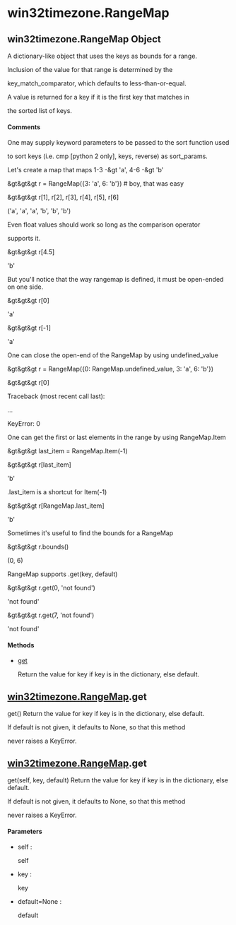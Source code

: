 # win32timezone.RangeMap


## win32timezone\.RangeMap Object

A dictionary-like object that uses the keys as bounds for a range\. 

Inclusion of the value for that range is determined by the 

key\_match\_comparator, which defaults to less-than-or-equal\. 

A value is returned for a key if it is the first key that matches in 

the sorted list of keys\.

#### Comments

One may supply keyword parameters to be passed to the sort function used 

to sort keys \(i\.e\. cmp \[python 2 only\], keys, reverse\) as sort\_params\.

Let's create a map that maps 1-3 -&gt 'a', 4-6 -&gt 'b'

&gt&gt&gt r = RangeMap\(\{3: 'a', 6: 'b'\}\)  \# boy, that was easy

&gt&gt&gt r\[1\], r\[2\], r\[3\], r\[4\], r\[5\], r\[6\]

\('a', 'a', 'a', 'b', 'b', 'b'\)

Even float values should work so long as the comparison operator 

supports it\.

&gt&gt&gt r\[4\.5\]

'b'

But you'll notice that the way rangemap is defined, it must be open-ended on one side\.

&gt&gt&gt r\[0\]

'a'

&gt&gt&gt r\[-1\]

'a'

One can close the open-end of the RangeMap by using undefined\_value

&gt&gt&gt r = RangeMap\(\{0: RangeMap\.undefined\_value, 3: 'a', 6: 'b'\}\)

&gt&gt&gt r\[0\]

Traceback \(most recent call last\):

\.\.\.

KeyError: 0

One can get the first or last elements in the range by using RangeMap\.Item

&gt&gt&gt last\_item = RangeMap\.Item\(-1\)

&gt&gt&gt r\[last\_item\]

'b'

\.last\_item is a shortcut for Item\(-1\)

&gt&gt&gt r\[RangeMap\.last\_item\]

'b'

Sometimes it's useful to find the bounds for a RangeMap

&gt&gt&gt r\.bounds\(\)

\(0, 6\)

RangeMap supports \.get\(key, default\)

&gt&gt&gt r\.get\(0, 'not found'\)

'not found'

&gt&gt&gt r\.get\(7, 'not found'\)

'not found'

#### Methods

  - [get](win32timezone.RangeMap.md#win32timezone.rangemapget)

    Return the value for key if key is in the dictionary, else default\.&nbsp;


## [win32timezone\.RangeMap](win32timezone.RangeMap.md#win32timezone.rangemap)\.get

get\(\)
Return the value for key if key is in the dictionary, else default\. 

If default is not given, it defaults to None, so that this method 

never raises a KeyError\.


## [win32timezone\.RangeMap](win32timezone.RangeMap.md#win32timezone.rangemap)\.get

get\(self, key, default\)
Return the value for key if key is in the dictionary, else default\. 

If default is not given, it defaults to None, so that this method 

never raises a KeyError\.

#### Parameters

  - self : 

    self

  - key : 

    key

  - default=None : 

    default